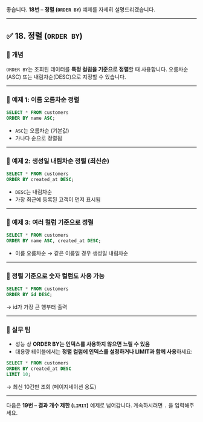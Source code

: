 좋습니다.
**18번 – 정렬 (`ORDER BY`)** 예제를 자세히 설명드리겠습니다.

---

## ✅ 18. 정렬 (`ORDER BY`)

### 📌 개념

`ORDER BY`는 조회된 데이터를 **특정 컬럼을 기준으로 정렬**할 때 사용합니다.
오름차순(ASC) 또는 내림차순(DESC)으로 지정할 수 있습니다.

---

### 📄 예제 1: 이름 오름차순 정렬

```sql
SELECT * FROM customers
ORDER BY name ASC;
```

* `ASC`는 오름차순 (기본값)
* 가나다 순으로 정렬됨

---

### 📄 예제 2: 생성일 내림차순 정렬 (최신순)

```sql
SELECT * FROM customers
ORDER BY created_at DESC;
```

* `DESC`는 내림차순
* 가장 최근에 등록된 고객이 먼저 표시됨

---

### 📄 예제 3: 여러 컬럼 기준으로 정렬

```sql
SELECT * FROM customers
ORDER BY name ASC, created_at DESC;
```

* 이름 오름차순 → 같은 이름일 경우 생성일 내림차순

---

### 📘 정렬 기준으로 숫자 컬럼도 사용 가능

```sql
SELECT * FROM customers
ORDER BY id DESC;
```

→ id가 가장 큰 행부터 출력

---

### 🧠 실무 팁

* 성능 상 **ORDER BY는 인덱스를 사용하지 않으면 느릴 수 있음**
* 대용량 테이블에서는 **정렬 컬럼에 인덱스를 설정하거나 LIMIT과 함께 사용**하세요:

```sql
SELECT * FROM customers
ORDER BY created_at DESC
LIMIT 10;
```

→ 최신 10건만 조회 (페이지네이션 용도)

---

다음은 **19번 – 결과 개수 제한 (`LIMIT`)** 예제로 넘어갑니다.
계속하시려면 `.` 을 입력해주세요.
